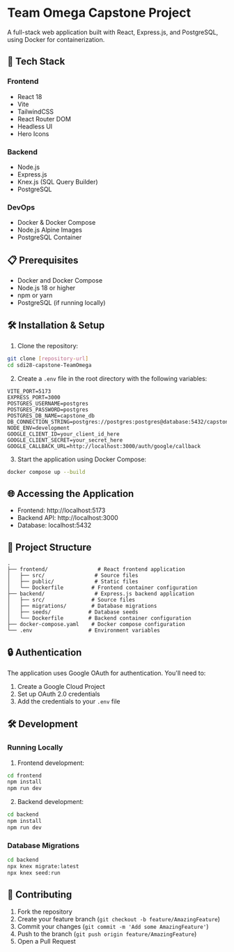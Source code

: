 # Team Omega Capstone Project

A full-stack web application built with React, Express.js, and PostgreSQL, using Docker for containerization.

## 🚀 Tech Stack

### Frontend
- React 18
- Vite
- TailwindCSS
- React Router DOM
- Headless UI
- Hero Icons

### Backend
- Node.js
- Express.js
- Knex.js (SQL Query Builder)
- PostgreSQL

### DevOps
- Docker & Docker Compose
- Node.js Alpine Images
- PostgreSQL Container

## 📋 Prerequisites

- Docker and Docker Compose
- Node.js 18 or higher
- npm or yarn
- PostgreSQL (if running locally)

## 🛠️ Installation & Setup

1. Clone the repository:
```bash
git clone [repository-url]
cd sdi28-capstone-TeamOmega
```

2. Create a `.env` file in the root directory with the following variables:
```env
VITE_PORT=5173
EXPRESS_PORT=3000
POSTGRES_USERNAME=postgres
POSTGRES_PASSWORD=postgres
POSTGRES_DB_NAME=capstone_db
DB_CONNECTION_STRING=postgres://postgres:postgres@database:5432/capstone_db
NODE_ENV=development
GOOGLE_CLIENT_ID=your_client_id_here
GOOGLE_CLIENT_SECRET=your_secret_here
GOOGLE_CALLBACK_URL=http://localhost:3000/auth/google/callback
```

3. Start the application using Docker Compose:
```bash
docker compose up --build
```

## 🌐 Accessing the Application

- Frontend: http://localhost:5173
- Backend API: http://localhost:3000
- Database: localhost:5432

## 📁 Project Structure

```
.
├── frontend/                # React frontend application
│   ├── src/                # Source files
│   ├── public/             # Static files
│   └── Dockerfile         # Frontend container configuration
├── backend/                # Express.js backend application
│   ├── src/               # Source files
│   ├── migrations/        # Database migrations
│   ├── seeds/            # Database seeds
│   └── Dockerfile        # Backend container configuration
├── docker-compose.yaml    # Docker compose configuration
└── .env                  # Environment variables
```

## 🔒 Authentication

The application uses Google OAuth for authentication. You'll need to:
1. Create a Google Cloud Project
2. Set up OAuth 2.0 credentials
3. Add the credentials to your `.env` file

## 🛠️ Development

### Running Locally
1. Frontend development:
```bash
cd frontend
npm install
npm run dev
```

2. Backend development:
```bash
cd backend
npm install
npm run dev
```

### Database Migrations
```bash
cd backend
npx knex migrate:latest
npx knex seed:run
```

## 🤝 Contributing

1. Fork the repository
2. Create your feature branch (`git checkout -b feature/AmazingFeature`)
3. Commit your changes (`git commit -m 'Add some AmazingFeature'`)
4. Push to the branch (`git push origin feature/AmazingFeature`)
5. Open a Pull Request



